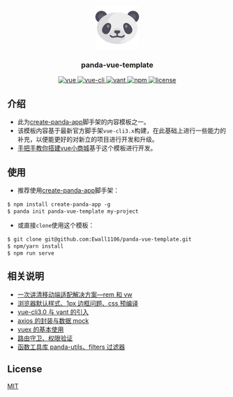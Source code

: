 <p align="center">
  <img width="100" height="100" src="https://raw.githubusercontent.com/Ewall1106/panda-vue-template/master/src/assets/logo.png">
  <h3  align="center">panda-vue-template</h3>
</p>

<p align="center">
  <a href="https://github.com/vuejs/vue">
    <img src="https://img.shields.io/badge/vue-2.6.11-brightgreen.svg" alt="vue">
  </a>
   <a href="https://cli.vuejs.org/guide/">
    <img src="https://img.shields.io/badge/@vue/cli-4.2.3-brightgreen.svg" alt="vue-cli">
  </a>
    <a href="https://youzan.github.io/vant/#/zh-CN/">
    <img src="https://img.shields.io/badge/vant-2.7.0-brightgreen.svg" alt="vant">
  </a>
   <a href="https://www.npmjs.com/">
    <img src="https://img.shields.io/badge/npm-6.9.0-brightgreen.svg" alt="npm">
  </a>
  <a href="https://github.com/Ewall1106/panda-vue-template/blob/master/LICENSE">
    <img src="https://img.shields.io/github/license/mashape/apistatus.svg" alt="license">
  </a>
</p>

## 介绍

- 此为[create-panda-app](https://github.com/Ewall1106/create-panda-app)脚手架的内容模板之一。  
- 该模板内容基于最新官方脚手架`vue-cli3.x`构建，在此基础上进行一些能力的补充，以便能更好的对新立的项目进行开发和升级。
- [手把手教你搭建vue小商城](https://github.com/Ewall1106/mall)基于这个模板进行开发。

## 使用

- 推荐使用[create-panda-app](https://github.com/Ewall1106/create-panda-app)脚手架：
```
$ npm install create-panda-app -g
$ panda init panda-vue-template my-project 
```

- 或直接`clone`使用这个模板：

```
$ git clone git@github.com:Ewall1106/panda-vue-template.git
$ npm/yarn install
$ npm run serve
```

## 相关说明

- [一次讲清移动端适配解决方案—rem 和 vw]()
- [浏览器默认样式、1px 边框问题、css 预编译]()
- [vue-cli3.0 与 vant 的引入]()
- [axios 的封装与数据 mock]()
- [vuex 的基本使用]()
- [路由守卫、权限验证]()
- [函数工具库 panda-utils、filters 过滤器]()

## License

[MIT](https://github.com/Ewall1106/panda-vue-template/blob/master/LICENSE)
